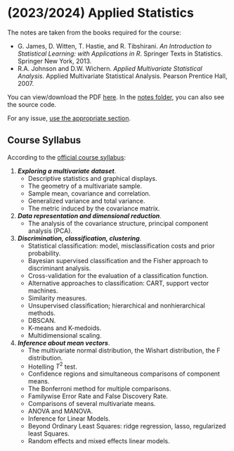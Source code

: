 # (2023/2024) Applied Statistics

The notes are taken from the books required for the course: 

- G. James, D. Witten, T. Hastie, and R. Tibshirani. _An Introduction to Statistical Learning: with Applications in R_. Springer Texts in Statistics. Springer New York, 2013.
- R.A. Johnson and D.W. Wichern. _Applied Multivariate Statistical Analysis_. Applied Multivariate Statistical Analysis. Pearson Prentice Hall, 2007.

You can view/download the PDF [here](notes/applied-statistics.pdf). In the [notes folder](notes/), you can also see the source code.

For any issue, [use the appropriate section](https://github.com/PoliMI-HPC-E-notes-projects-AndreVale69/HPC-E-PoliMI-university-notes/issues).

## Course Syllabus

According to the [official course syllabus](https://www11.ceda.polimi.it/schedaincarico/schedaincarico/controller/scheda_pubblica/SchedaPublic.do?&evn_default=evento&c_classe=811775&polij_device_category=DESKTOP&__pj0=0&__pj1=bdb7cb7ade98cc40d13ce69e7ddd72af):

1. ***Exploring a multivariate dataset***. 
   - Descriptive statistics and graphical displays. 
   - The geometry of a multivariate sample. 
   - Sample mean, covariance and correlation. 
   - Generalized variance and total variance. 
   - The metric induced by the covariance matrix.
2. ***Data representation and dimensional reduction***. 
   - The analysis of the covariance structure, principal component analysis (PCA).
3. ***Discrimination, classification, clustering***. 
   - Statistical classification: model, misclassification costs and prior probability. 
   - Bayesian supervised classification and the Fisher approach to discriminant analysis. 
   - Cross-validation for the evaluation of a classification function. 
   - Alternative approaches to classification: CART, support vector machines.
   - Similarity measures. 
   - Unsupervised classification; hierarchical and nonhierarchical methods. 
   - DBSCAN. 
   - K-means and K-medoids. 
   - Multidimensional scaling.
4. ***Inference about mean vectors***. 
   - The multivariate normal distribution, the Wishart distribution, the F distribution. 
   - Hotelling $T^2$ test. 
   - Confidence regions and simultaneous comparisons of component means. 
   - The Bonferroni method for multiple comparisons. 
   - Familywise Error Rate and False Discovery Rate. 
   - Comparisons of several multivariate means. 
   - ANOVA and MANOVA. 
   - Inference for Linear Models. 
   - Beyond Ordinary Least Squares: ridge regression, lasso, regularized least Squares. 
   - Random effects and mixed effects linear models.